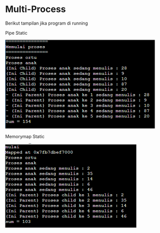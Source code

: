 # Multi-Process

<p> Berikut tampilan jika program di running</p>

<p>Pipe Static</p>
<img src = "https://github.com/Alfinnnnn/Multi-Process/blob/main/ss/pipe_static.png">

<p> Memorymap Static </p>
<img src = "https://github.com/Alfinnnnn/Multi-Process/blob/main/ss/memorymap_static.png">
